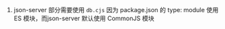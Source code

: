 1. json-server 部分需要使用 `db.cjs` 因为 package.json 的 type: module 使用 ES 模块，而json-server 默认使用 CommonJS 模块